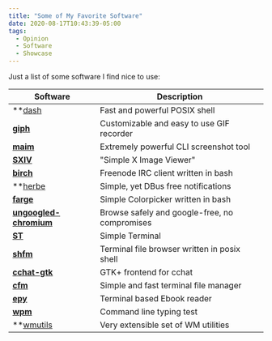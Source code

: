 ```yaml
---
title: "Some of My Favorite Software"
date: 2020-08-17T10:43:39-05:00
tags:
  - Opinion
  - Software
  - Showcase
---
```


Just a list of some software I find nice to use:

| Software                                                               | Description                                        |
|------------------------------------------------------------------------|----------------------------------------------------|
|**[dash](https://wiki.archlinux.org/index.php/Dash)                     | Fast and powerful POSIX shell                      |
|**[giph](https://github.com/phisch/giph)**                              | Customizable and easy to use GIF recorder          |
|**[maim](https://github.com/naelstrof/maim)**                           | Extremely powerful CLI screenshot tool             |
|**[SXIV](https://github.com/muennich/sxiv)**                            | "Simple X Image Viewer"                            |
|**[birch](https://github.com/dylanaraps/birch)**                        | Freenode IRC client written in bash                |
|**[herbe](https://github.com/dudik/herbe)                               | Simple, yet DBus free notifications                |
|**[farge](https://github.com/sdushantha/farge)**                        | Simple Colorpicker written in bash                 |
|**[ungoogled-chromium](https://github.com/Eloston/ungoogled-chromium)** | Browse safely and google-free, no compromises      |
|**[ST](https://st.suckless.org/)**                                      | Simple Terminal                                    |
|**[shfm](https://github.com/dylanaraps/shfm)**                          | Terminal file browser written in posix shell       |
|**[cchat-gtk](https://github.com/diamondburned/cchat-gtk)**             | GTK+ frontend for cchat                            |
|**[cfm](https://github.com/WillEccles/cfm)**                            | Simple and fast terminal file manager              |
|**[epy](https://github.com/wustho/epy)**                                | Terminal based Ebook reader                        |
|**[wpm](https://pypi.org/project/wpm/)**                                | Command line typing test                           |
|**[wmutils](https://github.com/wmutils/core)                            | Very extensible set of WM utilities                |
